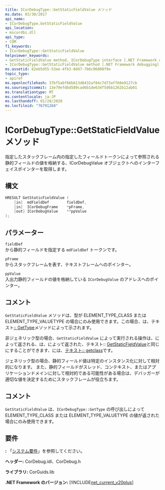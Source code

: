 ```yaml
---
title: ICorDebugType::GetStaticFieldValue メソッド
ms.date: 03/30/2017
api_name:
- ICorDebugType.GetStaticFieldValue
api_location:
- mscordbi.dll
api_type:
- COM
f1_keywords:
- ICorDebugType::GetStaticFieldValue
helpviewer_keywords:
- GetStaticFieldValue method, ICorDebugType interface [.NET Framework debugging]
- ICorDebugType::GetStaticFieldValue method [.NET Framework debugging]
ms.assetid: 62eb5d55-53ee-4fb3-8d47-7b6c96808f9e
topic_type:
- apiref
ms.openlocfilehash: 37bf5abf66b613d8432af84c7d73aff60e9127cb
ms.sourcegitcommit: 13e79efdbd589cad6b1de634f5d6b1262b12ab01
ms.translationtype: MT
ms.contentlocale: ja-JP
ms.lasthandoff: 01/28/2020
ms.locfileid: "76791268"
---
```

# <a name="icordebugtypegetstaticfieldvalue-method"></a>ICorDebugType::GetStaticFieldValue メソッド
指定したスタックフレーム内の指定したフィールドトークンによって参照される静的フィールドの値を格納する、ICorDebugValue オブジェクトへのインターフェイスポインターを取得します。  
  
## <a name="syntax"></a>構文  
  
```cpp  
HRESULT GetStaticFieldValue (  
    [in]  mdFieldDef        fieldDef,  
    [in]  ICorDebugFrame    *pFrame,  
    [out] ICorDebugValue    **ppValue  
);  
```  
  
## <a name="parameters"></a>パラメーター  
 `fieldDef`  
 から静的フィールドを指定する `mdFieldDef` トークンです。  
  
 `pFrame`  
 からスタックフレームを表す、テキストフレームへのポインター。  
  
 `ppValue`  
 入出力静的フィールドの値を格納している `ICorDebugValue` のアドレスへのポインター。  
  
## <a name="remarks"></a>コメント  
 `GetStaticFieldValue` メソッドは、型が ELEMENT_TYPE_CLASS または ELEMENT_TYPE_VALUETYPE の場合にのみ使用できます。この場合、は、テキスト[:: GetType](icordebugtype-gettype-method.md)メソッドによって示されます。  
  
 非ジェネリック型の場合、`GetStaticFieldValue` によって実行される操作は、によって返される、は、によって返された、テキスト:: [GetStaticFieldValue](icordebugclass-getstaticfieldvalue-method.md)と同じにすることができます、には、[テキスト:: getclass](icordebugtype-getclass-method.md)です。  
  
 ジェネリック型の場合、静的フィールド値は特定のインスタンス化に対して相対的になります。 また、静的フィールドがスレッド、コンテキスト、またはアプリケーションドメインに対して相対的である可能性がある場合は、デバッガーが適切な値を決定するためにスタックフレームが役立ちます。  
  
## <a name="remarks"></a>コメント  
 `GetStaticFieldValue` は、`ICorDebugType::GetType` の呼び出しによって ELEMENT_TYPE_CLASS または ELEMENT_TYPE_VALUETYPE の値が返された場合にのみ使用できます。  
  
## <a name="requirements"></a>要件  
 **:** 「[システム要件](../../../../docs/framework/get-started/system-requirements.md)」を参照してください。  
  
 **ヘッダー:** CorDebug.idl、CorDebug.h  
  
 **ライブラリ:** CorGuids.lib  
  
 **.NET Framework のバージョン:** [!INCLUDE[net_current_v20plus](../../../../includes/net-current-v20plus-md.md)]
